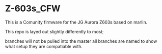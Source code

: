 # Z-603s_CFW
This is a Comunity firmware for the JG Aurora Z603s based on marlin.

This repo is layed out slightly differently to most;

branches will not be pulled into the master
all branches are named to show what setup they are compatiable with.
